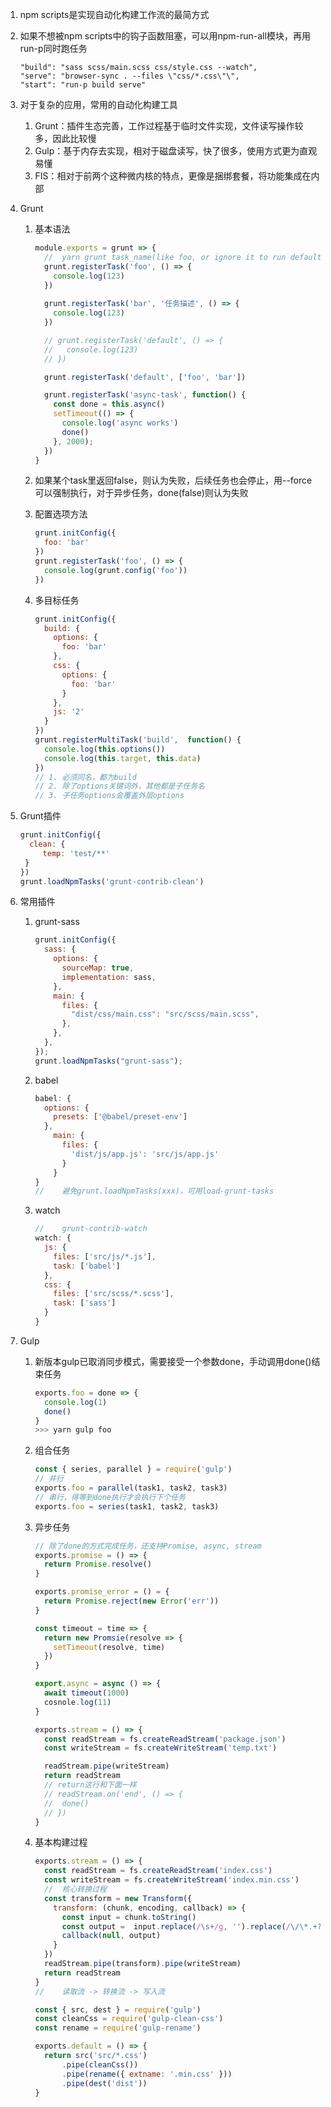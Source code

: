 1. npm scripts是实现自动化构建工作流的最简方式

2. 如果不想被npm scripts中的钩子函数阻塞，可以用npm-run-all模块，再用run-p同时跑任务

   ```
   "build": "sass scss/main.scss css/style.css --watch",
   "serve": "browser-sync . --files \"css/*.css\"\",
   "start": "run-p build serve"
   ```

3. 对于复杂的应用，常用的自动化构建工具

   1. Grunt：插件生态完善，工作过程基于临时文件实现，文件读写操作较多，因此比较慢
   2. Gulp：基于内存去实现，相对于磁盘读写，快了很多，使用方式更为直观易懂
   3. FIS：相对于前两个这种微内核的特点，更像是捆绑套餐，将功能集成在内部
   
4. Grunt

   1. 基本语法

      ```js
      module.exports = grunt => {
        //  yarn grunt task_name(like foo, or ignore it to run default)
        grunt.registerTask('foo', () => {
          console.log(123)
        })
        
        grunt.registerTask('bar', '任务描述', () => {
          console.log(123)
        })
      
        // grunt.registerTask('default', () => {
        //   console.log(123)
        // })
      
        grunt.registerTask('default', ['foo', 'bar'])
      
        grunt.registerTask('async-task', function() {
          const done = this.async()
          setTimeout(() => {
            console.log('async works')
            done()
          }, 2000);
        })
      }
      ```

   2. 如果某个task里返回false，则认为失败，后续任务也会停止，用--force可以强制执行，对于异步任务，done(false)则认为失败

   3. 配置选项方法

      ```js
      grunt.initConfig({
      	foo: 'bar'
      })
      grunt.registerTask('foo', () => {
      	console.log(grunt.config('foo'))
      })
      ```

   4. 多目标任务

      ```js
      grunt.initConfig({
        build: {
          options: {
            foo: 'bar'
          },
          css: {
            options: {
              foo: 'bar'
            }
          },
          js: '2'
        }
      })
      grunt.registerMultiTask('build',  function() {
        console.log(this.options())
        console.log(this.target, this.data)
      })
      // 1. 必须同名，都为build
      // 2. 除了options关键词外，其他都是子任务名
      // 3. 子任务options会覆盖外层options
      ```

5. Grunt插件

   ```js
   grunt.initConfig({
     clean: {
     	temp: 'test/**'
   	}
   })
   grunt.loadNpmTasks('grunt-contrib-clean')
   ```

6. 常用插件

   1. grunt-sass

      ```js
      grunt.initConfig({
        sass: {
          options: {
            sourceMap: true,
            implementation: sass,
          },
          main: {
            files: {
              "dist/css/main.css": "src/scss/main.scss",
            },
          },
        },
      });
      grunt.loadNpmTasks("grunt-sass");
      ```

   2. babel

      ```js
      babel: {
        options: {
          presets: ['@babel/preset-env']
        },
          main: {
            files: {
              'dist/js/app.js': 'src/js/app.js'
            }
          }
      }
      //	避免grunt.loadNpmTasks(xxx)，可用load-grunt-tasks
      ```

   3. watch

      ```js
      //	grunt-contrib-watch
      watch: {
        js: {
          files: ['src/js/*.js'],
          task: ['babel']
        },
        css: {
          files: ['src/scss/*.scss'],
          task: ['sass']
        }
      }
      ```

7. Gulp

   1. 新版本gulp已取消同步模式，需要接受一个参数done，手动调用done()结束任务

      ```js
      exports.foo = done => {
      	console.log(1)
      	done()
      }
      >>> yarn gulp foo
      ```

   2. 组合任务

      ```js
      const { series, parallel } = require('gulp')
      // 并行
      exports.foo = parallel(task1, task2, task3)
      // 串行，得等到done执行才会执行下个任务
      exports.foo = series(task1, task2, task3)
      ```

   3. 异步任务

      ```js
      // 除了done的方式完成任务，还支持Promise, async, stream
      exports.promise = () => {
        return Promise.resolve()
      }
      
      exports.promise_error = () = {
        return Promise.reject(new Error('err'))
      }
      
      const timeout = time => {
        return new Promsie(resolve => {
          setTimeout(resolve, time)
        })
      }
      
      export.async = async () => {
        await timeout(1000)
        cosnole.log(11)
      }
      
      exports.stream = () => {
        const readStream = fs.createReadStream('package.json')
        const writeStream = fs.createWriteStream('temp.txt')
      
        readStream.pipe(writeStream)
        return readStream
        // return这行和下面一样
        // readStream.on('end', () => {
        //  done()
        // })
      }
      ```

   4. 基本构建过程

      ```js
      exports.stream = () => {
        const readStream = fs.createReadStream('index.css')
        const writeStream = fs.createWriteStream('index.min.css')
        //  核心转换过程
        const transform = new Transform({
          transform: (chunk, encoding, callback) => {
            const input = chunk.toString()
            const output =  input.replace(/\s+/g, '').replace(/\/\*.+?\*\//g, '')
            callback(null, output)
          }
        })
        readStream.pipe(transform).pipe(writeStream)
        return readStream
      }
      //	读取流 -> 转换流 -> 写入流
      ```

      ```js
      const { src, dest } = require('gulp')
      const cleanCss = require('gulp-clean-css')
      const rename = require('gulp-rename')
      
      exports.default = () => {
      	return src('src/*.css')
      		.pipe(cleanCss())
      		.pipe(rename({ extname: '.min.css' }))
      		.pipe(dest('dist'))
      }
      ```

      
